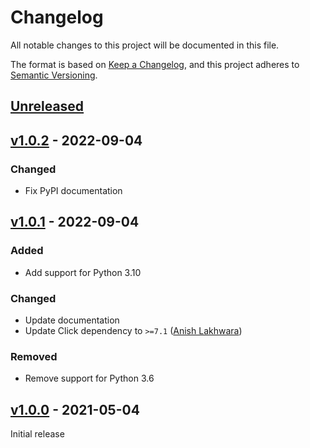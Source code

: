 # Changelog

All notable changes to this project will be documented in this file.

The format is based on [Keep a Changelog](https://keepachangelog.com/en/1.0.0/),
and this project adheres to [Semantic Versioning](https://semver.org/spec/v2.0.0.html).

## [Unreleased]

## [v1.0.2] - 2022-09-04

### Changed

- Fix PyPI documentation

## [v1.0.1] - 2022-09-04

### Added

- Add support for Python 3.10

### Changed

- Update documentation
- Update Click dependency to `>=7.1` ([Anish Lakhwara](https://github.com/Chickensoupwithrice))

### Removed

- Remove support for Python 3.6

## [v1.0.0] - 2021-05-04

Initial release

[Unreleased]: https://github.com/sstallion/vimwiki-cli/compare/v1.0.2...HEAD
[v1.0.2]: https://github.com/sstallion/vimwiki-cli/releases/tag/v1.0.2
[v1.0.1]: https://github.com/sstallion/vimwiki-cli/releases/tag/v1.0.1
[v1.0.0]: https://github.com/sstallion/vimwiki-cli/releases/tag/v1.0.0
